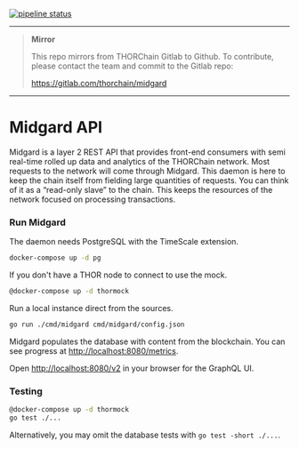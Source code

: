 [![pipeline status](https://gitlab.com/thorchain/midgard/badges/master/pipeline.svg)](https://gitlab.com/thorchain/midgard/commits/master)


****

> **Mirror**
>
> This repo mirrors from THORChain Gitlab to Github. 
> To contribute, please contact the team and commit to the Gitlab repo:
>
> https://gitlab.com/thorchain/midgard

****


# Midgard API 

Midgard is a layer 2 REST API that provides front-end consumers with semi real-time rolled up data and analytics of the THORChain network. Most requests to the network will come through Midgard. This daemon is here to keep the chain itself from fielding large quantities of requests. You can think of it as a “read-only slave” to the chain. This keeps the resources of the network focused on processing transactions.


### Run Midgard

The daemon needs PostgreSQL with the TimeScale extension.

```sh
docker-compose up -d pg
```

If you don't have a THOR node to connect to use the mock.

```sh
@docker-compose up -d thormock
```

Run a local instance direct from the sources.

```sh
go run ./cmd/midgard cmd/midgard/config.json
```

Midgard populates the database with content from the blockchain.
You can see progress at <http://localhost:8080/metrics>.

Open <http://localhost:8080/v2> in your browser for the GraphQL UI.



### Testing

```bash
@docker-compose up -d thormock
go test ./...
```

Alternatively, you may omit the database tests with `go test -short ./...`.
